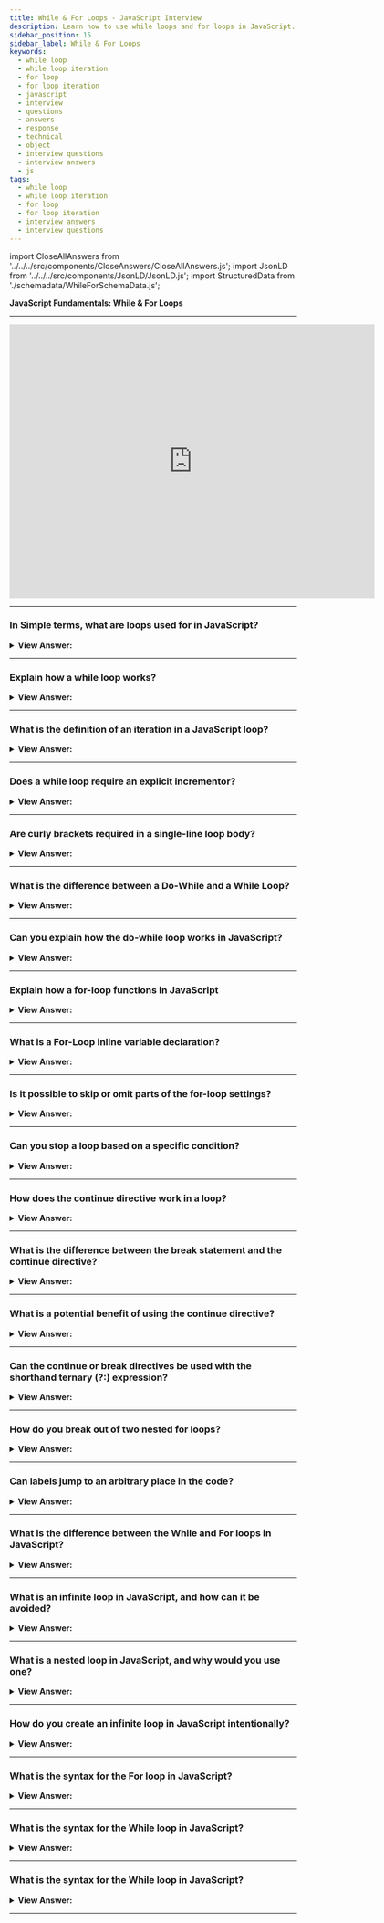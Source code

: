```yaml
---
title: While & For Loops - JavaScript Interview
description: Learn how to use while loops and for loops in JavaScript. Loops are a way to repeat the same code multiple times in a iteration. Frontend Interview Questions.
sidebar_position: 15
sidebar_label: While & For Loops
keywords:
  - while loop
  - while loop iteration
  - for loop
  - for loop iteration
  - javascript
  - interview
  - questions
  - answers
  - response
  - technical
  - object
  - interview questions
  - interview answers
  - js
tags:
  - while loop
  - while loop iteration
  - for loop
  - for loop iteration
  - interview answers
  - interview questions
---
```


import CloseAllAnswers from '../../../src/components/CloseAnswers/CloseAllAnswers.js';
import JsonLD from '../../../src/components/JsonLD/JsonLD.js';
import StructuredData from './schemadata/WhileForSchemaData.js';

<JsonLD data={StructuredData} />

<head>
  <title>While & For Loops | JavaScript Frontend Interview Questions</title>
</head>

**JavaScript Fundamentals: While & For Loops**

---

<div class='videoWrapper'>
<iframe
    width="640"
    height="480"
    src="https://www.youtube.com/embed/Pw1KU5PiD2g"
    frameborder="0"
    allow="autoplay; encrypted-media"
    allowfullscreen
>
</iframe>
</div>

---

<CloseAllAnswers />

### In Simple terms, what are loops used for in JavaScript?

<details>
  <summary><strong>View Answer:</strong></summary>
  <div>
  <div><strong>Interview Response:</strong> Loops in JavaScript are used to execute a block of code repeatedly until a certain condition is met or a specified number of iterations have been completed.</div>
  </div>
</details>

---

### Explain how a while loop works?

<details>
  <summary><strong>View Answer:</strong></summary>
  <div>
  <div><strong>Interview Response:</strong> A while loop in JavaScript repeatedly executes a block of code as long as a specified condition remains true, and stops when the condition becomes false.<br /><br />
  </div><br />
  <div><strong className="codeExample">Code Example:</strong><br /><br />

  <div></div>

```js
let i = 0;
while (i < 3) {
  // shows 0, then 1, then 2
  alert(i);
  i++;
}
```

  </div>
  </div>
</details>

---

### What is the definition of an iteration in a JavaScript loop?

<details>
  <summary><strong>View Answer:</strong></summary>
  <div>
  <div><strong>Interview Response:</strong> An iteration in a JavaScript loop refers to each individual execution of the loop's body, typically corresponding to one cycle of the loop.</div><br />
  <div><strong className="codeExample">Code Example:</strong> Below, we see three iterations in the while loop body.<br /><br />

  <div></div>

```js
let i = 1;
while (i < 3) {
  // shows 1, then 2, then 3
  alert(i);
  i++;
}
```

  </div>
  </div>
</details>

---

### Does a while loop require an explicit incrementor?

<details>
  <summary><strong>View Answer:</strong></summary>
  <div>
  <div><strong>Interview Response:</strong> A while loop does not require an explicit incrementor. However, it is crucial to ensure the loop condition eventually becomes false to avoid infinite loops.<br />
  </div><br />
  <div><strong className="codeExample">Code Example:</strong><br /><br />

  <div></div>

```js
// With Incrementor
let i = 3;
while (i) {
  // shows 0, then 1, then 2
  alert(i);
  i--; // if the incrementor (i--) is missing then it results in an endless loop.
}

// Without Incrementor
// Here's an example of a while loop without an explicit incrementor:
let items = ['apple', 'banana', 'orange'];
while (items.length > 0) {
  console.log(items.pop());
}

// This loop removes and logs each item until the array is empty.
```

  </div>
  </div>
</details>

---

### Are curly brackets required in a single-line loop body?

<details>
  <summary><strong>View Answer:</strong></summary>
  <div>
  <div><strong>Interview Response:</strong> Curly brackets are not required for a single-line loop body in languages like C, C++, Java, or JavaScript. However, they improve readability and prevent errors.</div><br />
  <div><strong className="codeExample">Code Example:</strong><br /><br />

  <div></div>

```js
let i = 3;
while (i) console.log(i--);
```

  </div>
  </div>
</details>

---

### What is the difference between a Do-While and a While Loop?

<details>
  <summary><strong>View Answer:</strong></summary>
  <div>
  <div><strong>Interview Response:</strong> The main difference is that a do-while loop executes its body at least once before checking the condition. A While loop, on the other hand, only executes its loop body if the loop condition is initially true.</div><br />
  <div><strong className="codeExample">Code Example:</strong><br /><br />

  <div></div>

```js
do {
  // loop body
} while (condition);
```

  </div>
  </div>
</details>

---

### Can you explain how the do-while loop works in JavaScript?

<details>
  <summary><strong>View Answer:</strong></summary>
  <div>
  <div><strong>Interview Response:</strong> The loop first executes the body, checks the condition, and executes it again while it is truthy.</div><br />
  <div><strong className="codeExample">Code Example:</strong><br /><br />

  <div></div>

```js
let i = 0;
do {
  alert(i);
  i++;
} while (i < 3);
```

  </div>
  </div>
</details>

---

### Explain how a for-loop functions in JavaScript

<details>
  <summary><strong>View Answer:</strong></summary>
  <div>
  <div><strong>Interview Response:</strong> The for loop defines an initial point, condition, and steps. The initial point runs once when entering the loop. Before each iteration, the condition is evaluated. The loop body repeats while the condition remains true; if false, the loop then exits before the next iteration.<br /><br />
  <strong>The general loop algorithm works like this:</strong><br /><br />Run begin<br /><br />
  <ul>
    <li>(if condition → run body and run step)</li>
    <li>(if condition → run body and run step)</li>
    <li>(if condition → run body and run step)</li>
    <li> ... </li>
  </ul>
</div><br />
  <div><strong className="codeExample">Code Example:</strong><br /><br />

  <div></div>

```js
// for (let i = 0; i < 3; i++) alert(i)

// run begin
let i = 0;
// if condition → run body and run step
if (i < 3) {
  alert(i);
  i++;
}
// if condition → run body and run step
if (i < 3) {
  alert(i);
  i++;
}
// if condition → run body and run step
if (i < 3) {
  alert(i);
  i++;
}
// ...finish, because now i == 3
```

  </div>
  </div>
</details>

---

### What is a For-Loop inline variable declaration?

<details>
  <summary><strong>View Answer:</strong></summary>
  <div>
  <div><strong>Interview Response:</strong> In JavaScript, an inline variable declaration in a for-loop initializes the loop control variable directly within the loop statement, leaving it within the loop's scope.</div><br />
  <div><strong>Technical Response:</strong> Inline variable declaration is the process of declaring a variable starting point inside of the for-loop. The variable is only visible inside the loop and cannot be accessed globally.<br /><br />
  </div><br />
  <div><strong className="codeExample">Code Example:</strong><br /><br />

  <div></div>

```js
for (let i = 0; i < 3; i++) {
  alert(i); // 0, 1, 2
}

alert(i); // error, no such variable
```

  </div><br />
  <div><strong className="codeExample">Code Example:</strong> Variable declaration outside of the loop<br /><br />

  <div></div>

```js
let i = 0;

for (i = 0; i < 3; i++) {
  // use an existing variable
  alert(i); // 0, 1, 2
}

alert(i); // 3, visible, because declared outside of the loop
```

  </div>
  </div>
</details>

---

### Is it possible to skip or omit parts of the for-loop settings?

<details>
  <summary><strong>View Answer:</strong></summary>
  <div>
  <div><strong>Interview Response:</strong> It is possible to skip any or all parts of the for-loop in JavaScript. However, omitting all parts will create an infinite loop, and semicolons must still be included to avoid syntax errors.</div><br />
  <div><strong>Technical Response:</strong> Yes, it is possible to omit parts or all the for-loop settings. If you remove all the parts, it results in an endless loop. Please note that the two semicolons (;) must be present, and otherwise, there would be a syntax error.<br />
  </div><br />
  <div><strong className="codeExample">Code Example:</strong><br /><br />

  <div></div>

```js
let i = 0; // we have i already declared and assigned

for (; i < 3; i++) {
  // no need for "start"
  alert(i); // 0, 1, 2
}
```

  </div>
  </div>
</details>

---

### Can you stop a loop based on a specific condition?

<details>
  <summary><strong>View Answer:</strong></summary>
  <div>
  <div><strong>Interview Response:</strong> In JavaScript, you can stop a loop, based on a specific condition, by placing a 'break' statement inside an 'if' block that evaluates the desired condition within the loop body.</div><br />
  <div><strong>Technical Response:</strong> Yes, You can achieve this by using the break directive or statement to stop the loop at any time. This approach is ideal for cases when you need to pause the loop in the middle or at various points along its length. The break directive works with all traditional looping structures. (It does not work with forEach).<br /><br />
  </div><br />
  
  <div><strong className="codeExample">Code Example:</strong> While Loop - Stopping the Loop when a number does not get entered.<br /><br />

  <div></div>

```js
let sum = 0;

while (true) {
  let value = +prompt('Enter a number', '');

  if (!value) break; // (*)

  sum += value;
}

alert('Sum: ' + sum);
```

  </div>
  <div><strong className="codeExample">Code Example:</strong> For Loop<br /><br />

  <div></div>

```js
let text = '';
for (let i = 0; i < 10; i++) {
  if (i === 3) {
    break;
  }
  text += 'The number is ' + i + '<br>';
}

document.getElementById('demo').innerHTML = text;

// Output:
// A loop with a break statement.

// The number is 0
// The number is 1
// The number is 2
```

  </div>
  </div>
</details>

---

### How does the continue directive work in a loop?

<details>
  <summary><strong>View Answer:</strong></summary>
  <div>
  <div><strong>Interview Response:</strong> In JavaScript, the 'continue' directive skips the current iteration of a loop and proceeds to the next. It doesn't stop the entire loop, just the current iteration.</div><br />
  <div><strong>Technical Response:</strong> The continue directive is a "lighter version" of the break statement. It does not stop the whole loop; instead, it stops the current iteration and forces the loop to start a new one (if the condition allows).<br /><br />
  </div><br />
  <div><strong className="codeExample">Code Example:</strong> The Loop uses the continue statement to output odd values.<br /><br />

  <div></div>

```js
for (let i = 0; i < 10; i++) {
  // if true, skip the remaining part of the body
  if (i % 2 == 0) continue;

  alert(i); // 1, then 3, 5, 7, 9
}
```

  </div>
  </div>
</details>

---

### What is the difference between the break statement and the continue directive?

<details>
  <summary><strong>View Answer:</strong></summary>
  <div>
  <div><strong>Interview Response:</strong> In JavaScript, The break statement terminates the entire loop, while the continue directive skips the current iteration and proceeds to the next iteration in the loop.</div><br />
  <div><strong>Technical Response:</strong> The break statement stops the loop in the middle or several places of its body. The continue directive is a “lighter version” of break. It does not stop the whole loop; instead, it stops the current iteration and forces the loop to start a new one (if the condition allows).<br /><br />
  </div>
  </div>
</details>

---

### What is a potential benefit of using the continue directive?

<details>
  <summary><strong>View Answer:</strong></summary>
  <div>
  <div><strong>Interview Response:</strong> In JavaScript, using the continue directive can potentially improve the performance of a loop by skipping unnecessary iterations. The continue directive also helps decrease nesting and increases code readability.
</div>
  </div>
</details>

---

### Can the continue or break directives be used with the shorthand ternary (?:) expression?

<details>
  <summary><strong>View Answer:</strong></summary>
  <div>
  <div><strong>Interview Response:</strong>  No, continue and break directives cannot be used with the shorthand ternary (?:) expression, as they require proper statement context within a loop.</div><br />
  <div><strong>Technical Response:</strong> No, the continue or break directives on a ternary operator's right side (?) results in a syntax error.<br /><br />
  </div><br />
  <div><strong className="codeExample">Code Example:</strong><br /><br />

  <div></div>

```js
// proper of the continue directive in a conditional
if (i > 5) {
  console.log(i);
} else {
  continue; // continue is allowed here
}

// continue is not allowed on the right side of the question mark operator (?)
(i > 5) ? console.log(i) : continue;
```

  </div>
  </div>
</details>

---

### How do you break out of two nested for loops?

<details>
  <summary><strong>View Answer:</strong></summary>
  <div>
  <div><strong>Interview Response:</strong> You can use a label to break out of two nested for-loops, while the break directive targets the label to ensure that both loops halt.
</div><br />
  <div><strong className="codeExample">Code Example:</strong><br /><br />

  <div></div>

```js
outer: for (let i = 0; i < 3; i++) {
  for (let j = 0; j < 3; j++) {
    let input = prompt(`Value at coordinates (${i},${j})`, '');

    // if an empty string or canceled, then break out of both loops
    if (!input) break outer; // (*)

    // do something with the value...
  }
}

alert('Done!');
```

  </div>
  </div>
</details>

---

### Can labels jump to an arbitrary place in the code?

<details>
  <summary><strong>View Answer:</strong></summary>
  <div>
  <div><strong>Interview Response:</strong> In JavaScript, labels cannot jump to arbitrary places in your code. They are used with break and continue statements, specifically for loops.</div><br />
  <div><strong>Technical Response:</strong> No, Labels do not allow us to jump into an arbitrary place in the code. A call to break/continue is only possible from inside a loop, and the label must be somewhere above the directive.<br />
  </div><br />
  <div><strong className="codeExample">Code Example:</strong><br /><br />

  <div></div>

```js
break label; // doesn't jump to the label below

label: for (...)
```

  </div>
  </div>
</details>

---

### What is the difference between the While and For loops in JavaScript?

<details>
  <summary><strong>View Answer:</strong></summary>
  <div>
  <div><strong>Interview Response:</strong> In JavaScript, while-loops check a condition before execution, while for-loops have an initialization, condition, and update expression within the loop statement.</div><br/>
  </div>
</details>

---

### What is an infinite loop in JavaScript, and how can it be avoided?

<details>
  <summary><strong>View Answer:</strong></summary>
  <div>
  <div><strong>Interview Response:</strong> An infinite loop is a loop that runs indefinitely without stopping. It can be avoided by ensuring that the loop's exit condition is met at some point.</div><br/>
  </div>
</details>

---

### What is a nested loop in JavaScript, and why would you use one?

<details>
  <summary><strong>View Answer:</strong></summary>
  <div>
  <div><strong>Interview Response:</strong> A nested loop in JavaScript refers to a loop that's located within another loop. It's commonly used to traverse and manipulate data that has a hierarchical structure, like multi-dimensional arrays.</div><br/>
  </div>
</details>

---

### How do you create an infinite loop in JavaScript intentionally?

<details>
  <summary><strong>View Answer:</strong></summary>
  <div>
  <div><strong>Interview Response:</strong> You can create an infinite loop intentionally by omitting the loop's condition or providing a condition that is always true.</div><br/>
  </div>
</details>

---

### What is the syntax for the For loop in JavaScript?

<details>
  <summary><strong>View Answer:</strong></summary>
  <div>
  <div><strong>Interview Response:</strong> The structure of a For loop consists of three components: initialization, a condition, and an iteration, enclosed in parentheses and followed by a code block.</div><br/>
  </div>
</details>

---

### What is the syntax for the While loop in JavaScript?

<details>
  <summary><strong>View Answer:</strong></summary>
  <div>
  <div><strong>Interview Response:</strong> In JavaScript, the syntax for a while loop consists of the keyword, while, followed by a condition enclosed in parentheses, and then a block of code, or loop body, enclosed in curly braces.</div><br/>
  </div>
</details>

---

### What is the syntax for the While loop in JavaScript?

<details>
  <summary><strong>View Answer:</strong></summary>
  <div>
  <div><strong>Interview Response:</strong> In JavaScript, the syntax for a while loop consists of the keyword, while, followed by a condition enclosed in parentheses, and then a block of code, or loop body, enclosed in curly braces.</div><br/>
  </div>
</details>

---
